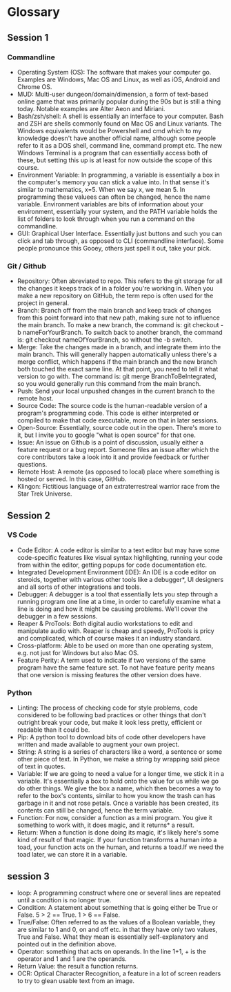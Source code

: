 # Glossary
## Session 1
### Commandline

* Operating System (OS): The software that makes your computer go. Examples are Windows, Mac OS and Linux, as well as iOS, Android and Chrome OS.
* MUD: Multi-user dungeon/domain/dimension, a form of text-based online game that was primarily popular during the 90s but is still a thing today. Notable examples are Alter Aeon and Miriani.
* Bash/zsh/shell: A shell is essentially an interface to your computer. Bash and ZSH are shells commonly found on Mac OS and Linux variants. The Windows equivalents would be Powershell and cmd which to my knowledge doesn't have another official name, although some people refer to it as a DOS shell, command line, command prompt etc.
The new Windows Terminal is a program that can essentially access both of these, but setting this up is at least for now outside the scope of this course.
* Environment Variable: In programming, a variable is essentially a box in the computer's memory you can stick a value into. In that sense it's similar to mathematics, x=5. When we say x, we mean 5. In programming these valuees can often be changed, hence the name variable.
Environment variables are bits of information about your environment, essentially your system, and the PATH variable holds the list of folders to look through when you run a command on the commandline.
* GUI: Graphical User Interface. Essentially just buttons and such you can click and tab through, as opposed to CLI (commandline interface). Some people pronounce this Gooey, others just spell it out, take your pick.

### Git / Github

* Repository: Often abreviated to repo. This refers to the git storage for all the changes it keeps track of in a folder you're working in. When you make a new repository on GitHub, the term repo is often used for the project in general.
* Branch: Branch off from the main branch and keep track of changes from this point forward  into that new path, making sure not to influence the main branch. To make a new branch, the command is: git checkout -b nameForYourBranch. To switch back to another branch, the command is: git checkout nameOfYourBranch, so without the -b switch.
* Merge: Take the changes made in a branch, and integrate them into the main branch. This will generally happen automatically unless there's a merge conflict, which happens if the main branch and the new branch both touched the exact same line. At that point, you need to tell it what version to go with. The command is: git merge BranchToBeIntegrated, so you would generally run this command from the main branch.
* Push: Send your local unpushed changes in the current branch to the remote host.
* Source Code: The source code is the human-readable version of a program's programming code. This code is either interpreted or compiled to make that code executable, more on that in later sessions.
* Open-Source: Essentially, source code out in the open. There's more to it, but I invite you to google "what is open source" for that one.
* Issue: An issue on Github is a point of discussion, usually either a feature request or a bug report. Someone files an issue after which the core contributors take a look into it and provide feedback or further questions.
* Remote Host: A remote (as opposed to local) place where something is hosted or served. In this case, GitHub.
* Klingon: Fictitious language of an extraterrestreal warrior race from the Star Trek Universe.


## Session 2
### VS Code

- Code Editor: A code editor is similar to a text editor but may have some code-specific features like visual syntax highlighting, running your code from within the editor, getting popups for code documentation etc.
- Integrated Development Environment (IDE): An IDE is a code editor on steroids, together with various other tools like a debugger\*, UI designers and all sorts of other integrations and tools.
- Debugger: A debugger is a tool that essentially lets you step through a running program one line at a time, in order to carefully examine what a line is doing and how it might be causing problems. We'll cover the debugger in a few sessions.
- Reaper & ProTools: Both digital audio workstations to edit and manipulate audio with. Reaper is cheap and speedy, ProTools is pricy and complicated, which of course makes it an industry standard.
- Cross-platform: Able to be used on more than one operating system, e.g. not just for Windows but also Mac OS.
- Feature Perity: A term used to indicate if two versions of the same program have the same feature set. To not have feature perity means that one version is missing features the other version does have.

### Python

- Linting: The process of checking code for style problems, code considered to be following bad practices or other things that don't outright break your code, but make it look less pretty, efficient or readable  than it could be.
- Pip: A python tool to download bits of code other developers have written and made available to augment your own project. 
- String: A string is a series of characters like a word, a sentence or some other piece of text. In Python, we make a string by wrapping said piece of text in quotes.
- Variable: If we are going to need a value for a longer time, we stick it in a variable. It's essentially a box to hold onto the value for us while we go do other things. We give the box a name, which then becomes a way to refer to the box's contents, similar to how you know the trash can has garbage in it and not rose petals. Once a variable has been created, its contents can still be changed, hence the term variable.
- Function: For now, consider a function as a mini program. You give it something to work with, it does magic, and it returns\* a result.
- Return: When a function is done doing its magic, it's likely here's some kind of result of that magic. If your function transforms a human into a toad, your function acts on the human, and returns a toad.If we need the toad later, we can store it in a variable.

## session 3

- loop: A programming construct where one or several lines are repeated until a condtion is no longer true.
- Condition: A statement about something that is going either be True or False. 5 > 2 == True. 1 > 6 == False.
- True/False: Often referred to as the values of a Boolean variable, they are similar to 1 and 0, on and off etc. in that they have only two values, True and False. What they mean is essentially self-explanatory and pointed out in the definition above.
- Operator: something that acts on operands. In the line 1+1, + is the operator and 1 and 1 are the operands.
- Return Value: the result a function returns.
- OCR: Optical Character Recognition, a feature in a lot of screen readers to try to glean usable text from an image.
